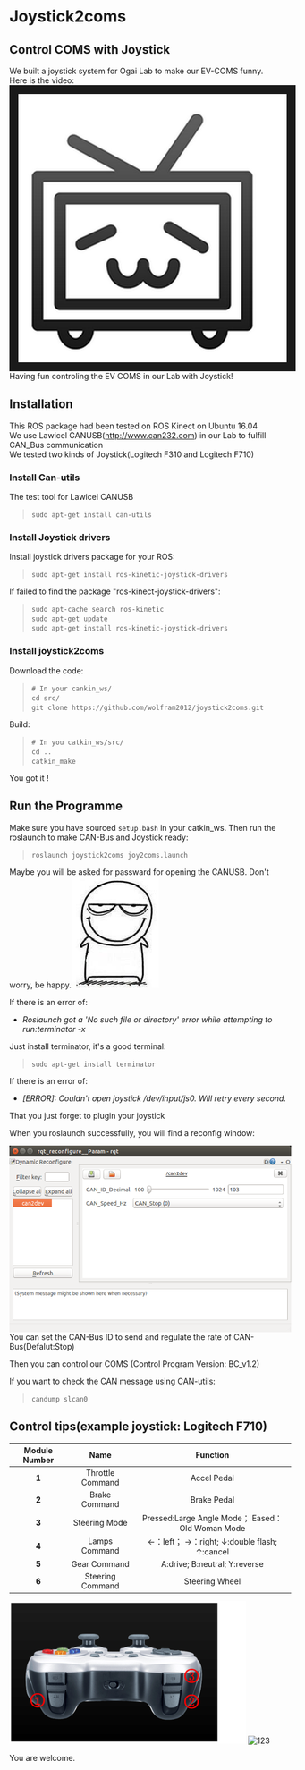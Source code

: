 # Joystick2coms

## Control COMS with Joystick  
We built a joystick system for Ogai Lab to make our EV-COMS funny.  
Here is the video:  
<a href="https://www.youtube.com/embed/ycNzsPqoMHA" target="_blank">
  <img src="https://github.com/wolfram2012/Store-Big-Guys/raw/master/joystick2coms/README/bilibililogo.jpg" alt="euroc" width="480" height="480" border="16" align="center"/>
</a>  
Having fun controling the EV COMS in our Lab with Joystick!

## Installation
This ROS package had been tested on ROS Kinect on Ubuntu 16.04   
We use Lawicel CANUSB(http://www.can232.com) in our Lab to fulfill CAN_Bus communication   
We tested two kinds of Joystick(Logitech F310 and Logitech F710)

### Install Can-utils
The test tool for Lawicel CANUSB
>	`sudo apt-get install can-utils`
### Install Joystick drivers
Install joystick drivers package for your ROS:
>`sudo apt-get install ros-kinetic-joystick-drivers` 

If failed to find the package "ros-kinect-joystick-drivers":
>	`sudo apt-cache search ros-kinetic`  
  `sudo apt-get update`  
  `sudo apt-get install ros-kinetic-joystick-drivers`   

### Install joystick2coms
Download the code:
>	`# In your cankin_ws/`  
`cd src/`  
`git clone https://github.com/wolfram2012/joystick2coms.git`  

Build:
>	`# In you catkin_ws/src/`  
`cd ..`  
`catkin_make`  

You got it !
## Run the Programme
Make sure you have sourced `setup.bash` in your catkin_ws. Then run the roslaunch to make CAN-Bus and Joystick ready:
>	`roslaunch joystick2coms joy2coms.launch `

Maybe you will be asked for passward for opening the CANUSB. Don't worry, be happy.![](https://github.com/wolfram2012/Store-Big-Guys/raw/master/joystick2coms/README/timg.jpg "Don't Worry") 

If there is an error of:  
*  *Roslaunch got a 'No such file or directory' error while attempting to run:terminator -x*
  
Just install terminator, it's a good terminal:
> `sudo apt-get install terminator`

If there is an error of:  
*  *[ERROR]: Couldn't open joystick /dev/input/js0. Will retry every second.*    

That you just forget to plugin your joystick  

When you roslaunch successfully, you will find a reconfig window:   
<div>
<img src="https://github.com/wolfram2012/Store-Big-Guys/raw/master/joystick2coms/README/rqt_reconfig1.png" width = "527" height = "334" alt="123" align="center" />   
</div>  
You can set the CAN-Bus ID to send and regulate the rate of CAN-Bus(Defalut:Stop)  


Then you can control our COMS (Control Program Version: BC_v1.2)

If you want to check the CAN message using CAN-utils:
>	`candump slcan0`

## Control tips(example joystick: Logitech F710)  

|     Module Number     |   Name            | Function |
|:---------------------:|:------------------------:|:-------------:|
| **1** | Throttle Command| Accel Pedal  |
| **2** | Brake Command| Brake Pedal  |
| **3** | Steering Mode | Pressed:Large Angle Mode； Eased： Old Woman Mode  |
| **4** | Lamps Command |  ←：left； →：right; ↓:double flash; ↑:cancel  |
| **5** | Gear Command |  A:drive; B:neutral; Y:reverse |
| **6** | Steering Command |  Steering Wheel  |
<div>
<img src="https://github.com/wolfram2012/Store-Big-Guys/raw/master/joystick2coms/README/joystick2.png" width = "423" height = "255" alt="123" />
<img src="https://github.com/wolfram2012/Store-Big-Guys/raw/master/joystick2coms/README/joystick1.png" width = "423" height = "255" alt="123" />
</div>    




You are welcome.
